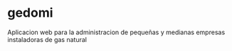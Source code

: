 # gedomi
Aplicacion web para la administracion de pequeñas y medianas empresas instaladoras de gas natural
